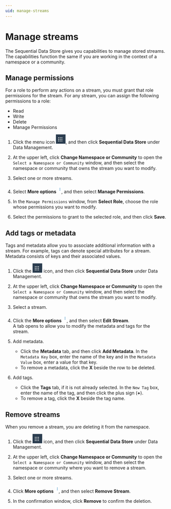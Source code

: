 ```yaml
---
uid: manage-streams
---
```

# Manage streams

The Sequential Data Store gives you capabilities to manage stored streams. The capabilities function the same if you are working in the context of a namespace or a community.

## Manage permissions

For a role to perform any actions on a stream, you must grant that role permissions for the stream. For any stream, you can assign the following permissions to a role:

- Read
- Write
- Delete
- Manage Permissions

1. Click the menu icon ![Menu icon](../images/menu-icon.png), and then click **Sequential Data Store** under Data Management.

1. At the upper left, click **Change Namespace or Community** to open the `Select a Namespace or Community` window, and then select the namespace or community that owns the stream you want to modify.

1. Select one or more streams.

1. Select **More options** ![More options icon](../../images/more-options-wite-background.png), and then select **Manage Permissions**.

1. In the `Manage Permissions` window, from **Select Role**, choose the role whose permissions you want to modify.

1. Select the permissions to grant to the selected role, and then click **Save**.

## Add tags or metadata

Tags and metadata allow you to associate additional information with a stream. For example, tags can denote special attributes for a stream. Metadata consists of keys and their associated values.

1. Click the ![Menu icon](../images/menu-icon.png) icon, and then click **Sequential Data Store** under Data Management.

1. At the upper left, click **Change Namespace or Community** to open the `Select a Namespace or Community` window, and then select the namespace or community that owns the stream you want to modify.

1. Select a stream.

1. Click the **More options** ![More options icon](../../images/more-options-wite-background.png), and then select **Edit Stream**.<br>A tab opens to allow you to modify the metadata and tags for the stream.

1. Add metadata.
   - Click the **Metadata** tab, and then click **Add Metadata**. In the `Metadata Key` box, enter the name of the key and in the `Metadata Value` box, enter a value for that key.
   - To remove a metadata, click the **X** beside the row to be deleted.
 
1. Add tags.
   - Click the **Tags** tab, if it is not already selected. In the `New Tag` box, enter the name of the tag, and then click the plus sign (**+**).
   - To remove a tag, click the **X** beside the tag name.

## Remove streams

When you remove a stream, you are deleting it from the namespace.

1. Click the ![Menu icon](../images/menu-icon.png) icon, and then click **Sequential Data Store** under Data Management.

1. At the upper left, click **Change Namespace or Community** to open the `Select a Namespace or Community` window, and then select the namespace or community where you want to remove a stream.

1. Select one or more streams.

1. Click **More options** ![More options icon](../../images/more-options-wite-background.png), and then select **Remove Stream**.

1. In the confirmation window, click **Remove** to confirm the deletion.